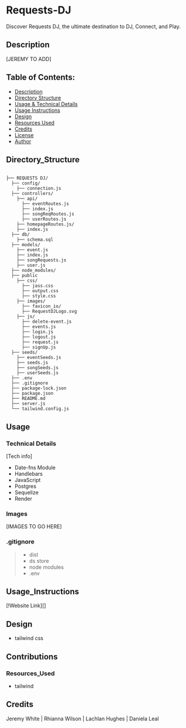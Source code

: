 # Requests-DJ
Discover Requests DJ, the ultimate destination to DJ, Connect, and Play.

## Description
[JEREMY TO ADD]

## Table of Contents:
- [Description](#Description)
- [Directory Structure](#Directory_Structure)
- [Usage & Technical Details](#Usage)
- [Usage Instructions](#Usage_Instructions)
- [Design](#Design)
- [Resources Used](#Resources_Used)
- [Credits](#Credits)
- [License](#License)
- [Author](#Author)

## Directory_Structure
```  

├── REQUESTS DJ/
  ├── config/ 
    ├── connection.js 
  ├── controllers/  
    ├── api/
      ├── eventRoutes.js  
      ├── index.js
      ├── songReqRoutes.js
      ├── userRoutes.js
    ├── homepageRoutes.js/
    ├── index.js 
  ├── db/
    ├── schema.sql     
  ├── models/                   
    ├── event.js  
    ├── index.js        
    ├── songRequests.js  
    ├── user.js 
  ├── node_modules/
  ├── public
    ├── css/ 
      ├── jass.css        
      ├── output.css  
      ├── style.css 
    ├── images/
      ├── favicon_io/
      ├── RequestDJLogo.svg
    ├── js/
      ├── delete-event.js
      ├── events.js
      ├── login.js
      ├── logout.js
      ├── request.js
      ├── signUp.js
  ├── seeds/
    ├── eventSeeds.js
    ├── seeds.js
    ├── songSeeds.js
    ├── userSeeds.js
  ├── .env           
  ├── .gitignore             
  ├── package-lock.json
  ├── package.json
  ├── README.md
  ├── server.js
  └── tailwind.config.js         
```

## Usage 
### Technical Details
[Tech info]
- Date-fns Module
- Handlebars
- JavaScript
- Postgres
- Sequelize
- Render

### Images
[IMAGES TO GO HERE]

### .gitignore 
> - dist
> - ds store
> - node modules
> - .env

## Usage_Instructions
[!Website Link][]

## Design 
- tailwind css 

## Contributions
### Resources_Used
- tailwind


## Credits
Jeremy White | Rhianna Wilson | Lachlan Hughes | Daniela Leal
